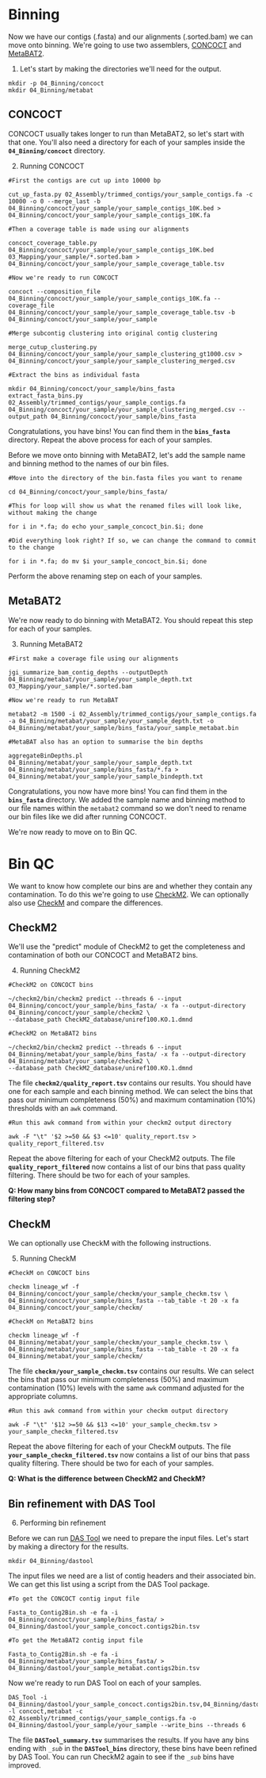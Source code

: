 # Binning

Now we have our contigs (.fasta) and our alignments (.sorted.bam) we can move onto binning.
We're going to use two assemblers, [CONCOCT](https://github.com/BinPro/CONCOCT) and [MetaBAT2](https://bitbucket.org/berkeleylab/metabat/src/master/).

1. Let's start by making the directories we'll need for the output.
```
mkdir -p 04_Binning/concoct
mkdir 04_Binning/metabat
```

## CONCOCT
CONCOCT usually takes longer to run than MetaBAT2, so let's start with that one.
You'll also need a directory for each of your samples inside the **`04_Binning/concoct`** directory.

2. Running CONCOCT
```
#First the contigs are cut up into 10000 bp

cut_up_fasta.py 02_Assembly/trimmed_contigs/your_sample_contigs.fa -c 10000 -o 0 --merge_last -b 04_Binning/concoct/your_sample/your_sample_contigs_10K.bed > 04_Binning/concoct/your_sample/your_sample_contigs_10K.fa

#Then a coverage table is made using our alignments

concoct_coverage_table.py 04_Binning/concoct/your_sample/your_sample_contigs_10K.bed 03_Mapping/your_sample/*.sorted.bam > 04_Binning/concoct/your_sample/your_sample_coverage_table.tsv

#Now we're ready to run CONCOCT

concoct --composition_file 04_Binning/concoct/your_sample/your_sample_contigs_10K.fa --coverage_file 04_Binning/concoct/your_sample/your_sample_coverage_table.tsv -b 04_Binning/concoct/your_sample/your_sample

#Merge subcontig clustering into original contig clustering

merge_cutup_clustering.py 04_Binning/concoct/your_sample/your_sample_clustering_gt1000.csv > 04_Binning/concoct/your_sample/your_sample_clustering_merged.csv

#Extract the bins as individual fasta

mkdir 04_Binning/concoct/your_sample/bins_fasta
extract_fasta_bins.py 02_Assembly/trimmed_contigs/your_sample_contigs.fa 04_Binning/concoct/your_sample/your_sample_clustering_merged.csv --output_path 04_Binning/concoct/your_sample/bins_fasta
```

Congratulations, you have bins! You can find them in the **`bins_fasta`** directory. Repeat the above process for each of your samples.

Before we move onto binning with MetaBAT2, let's add the sample name and binning method to the names of our bin files.

```
#Move into the directory of the bin.fasta files you want to rename

cd 04_Binning/concoct/your_sample/bins_fasta/

#This for loop will show us what the renamed files will look like, without making the change

for i in *.fa; do echo your_sample_concoct_bin.$i; done

#Did everything look right? If so, we can change the command to commit to the change

for i in *.fa; do mv $i your_sample_concoct_bin.$i; done
```
Perform the above renaming step on each of your samples.

## MetaBAT2
We're now ready to do binning with MetaBAT2. You should repeat this step for each of your samples.

3. Running MetaBAT2

```
#First make a coverage file using our alignments

jgi_summarize_bam_contig_depths --outputDepth 04_Binning/metabat/your_sample/your_sample_depth.txt 03_Mapping/your_sample/*.sorted.bam

#Now we're ready to run MetaBAT

metabat2 -m 1500 -i 02_Assembly/trimmed_contigs/your_sample_contigs.fa -a 04_Binning/metabat/your_sample/your_sample_depth.txt -o 04_Binning/metabat/your_sample/bins_fasta/your_sample_metabat.bin

#MetaBAT also has an option to summarise the bin depths

aggregateBinDepths.pl 04_Binning/metabat/your_sample/your_sample_depth.txt 04_Binning/metabat/your_sample/bins_fasta/*.fa > 04_Binning/metabat/your_sample/your_sample_bindepth.txt
```

Congratulations, you now have more bins! You can find them in the **`bins_fasta`** directory. We added the sample name and binning method to our file names within the `metabat2` command so we don't need to rename our bin files like we did after running CONCOCT.

We're now ready to move on to Bin QC.

# Bin QC
We want to know how complete our bins are and whether they contain any contamination. To do this we're going to use [CheckM2](https://github.com/chklovski/CheckM2). We can optionally also use [CheckM](https://github.com/Ecogenomics/CheckM) and compare the differences.

## CheckM2

We'll use the "predict" module of CheckM2 to get the completeness and contamination of both our CONCOCT and MetaBAT2 bins.

4. Running CheckM2
```
#CheckM2 on CONCOCT bins

~/checkm2/bin/checkm2 predict --threads 6 --input 04_Binning/concoct/your_sample/bins_fasta/ -x fa --output-directory 04_Binning/concoct/your_sample/checkm2 \
--database_path CheckM2_database/uniref100.KO.1.dmnd

#CheckM2 on MetaBAT2 bins

~/checkm2/bin/checkm2 predict --threads 6 --input 04_Binning/metabat/your_sample/bins_fasta/ -x fa --output-directory 04_Binning/metabat/your_sample/checkm2 \
--database_path CheckM2_database/uniref100.KO.1.dmnd
```

The file **`checkm2/quality_report.tsv`** contains our results. You should have one for each sample and each binning method. We can select the bins that pass our minimum completeness (50%) and maximum contamination (10%) thresholds with an `awk` command.

```
#Run this awk command from within your checkm2 output directory

awk -F "\t" '$2 >=50 && $3 <=10' quality_report.tsv > quality_report_filtered.tsv
```

Repeat the above filtering for each of your CheckM2 outputs. The file **`quality_report_filtered`** now contains a list of our bins that pass quality filtering. There should be two for each of your samples.

**Q: How many bins from CONCOCT compared to MetaBAT2 passed the filtering step?**

## CheckM

We can optionally use CheckM with the following instructions.

5. Running CheckM
```
#CheckM on CONCOCT bins

checkm lineage_wf -f 04_Binning/concoct/your_sample/checkm/your_sample_checkm.tsv \
04_Binning/concoct/your_sample/bins_fasta --tab_table -t 20 -x fa 04_Binning/concoct/your_sample/checkm/

#CheckM on MetaBAT2 bins

checkm lineage_wf -f 04_Binning/metabat/your_sample/checkm/your_sample_checkm.tsv \
04_Binning/metabat/your_sample/bins_fasta --tab_table -t 20 -x fa 04_Binning/metabat/your_sample/checkm/
```

The file **`checkm/your_sample_checkm.tsv`** contains our results. We can select the bins that pass our minimum completeness (50%) and maximum contamination (10%) levels with the same `awk` command adjusted for the appropriate columns.

```
#Run this awk command from within your checkm output directory

awk -F "\t" '$12 >=50 && $13 <=10' your_sample_checkm.tsv > your_sample_checkm_filtered.tsv
```

Repeat the above filtering for each of your CheckM outputs. The file **`your_sample_checkm_filtered.tsv`** now contains a list of our bins that pass quality filtering. There should be two for each of your samples.

**Q: What is the difference between CheckM2 and CheckM?**

## Bin refinement with DAS Tool

6. Performing bin refinement 

Before we can run [DAS Tool](https://github.com/cmks/DAS_Tool) we need to prepare the input files. Let's start by making a directory for the results.

`mkdir 04_Binning/dastool`

The input files we need are a list of contig headers and their associated bin. We can get this list using a script from the DAS Tool package.

```
#To get the CONCOCT contig input file

Fasta_to_Contig2Bin.sh -e fa -i 04_Binning/concoct/your_sample/bins_fasta/ > 04_Binning/dastool/your_sample_concoct.contigs2bin.tsv

#To get the MetaBAT2 contig input file

Fasta_to_Contig2Bin.sh -e fa -i 04_Binning/metabat/your_sample/bins_fasta/ > 04_Binning/dastool/your_sample_metabat.contigs2bin.tsv
```

Now we're ready to run DAS Tool on each of your samples.

```
DAS_Tool -i 04_Binning/dastool/your_sample_concoct.contigs2bin.tsv,04_Binning/dastool/your_sample_metabat.contigs2bin.tsv -l concoct,metabat -c 02_Assembly/trimmed_contigs/your_sample_contigs.fa -o 04_Binning/dastool/your_sample/your_sample --write_bins --threads 6
```

The file **`DASTool_summary.tsv`** summarises the results. If you have any bins ending with *`_sub`* in the **`DASTool_bins`** directory, these bins have been refined by DAS Tool. You can run CheckM2 again to see if the *`_sub`* bins have improved.

